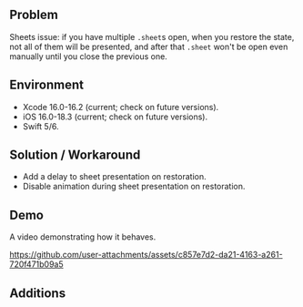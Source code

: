 ## Problem


Sheets issue: if you have multiple `.sheet`s open, when you restore the state, not all of them will be presented, and after that `.sheet` won't be open even manually until you close the previous one.


## Environment


- Xcode 16.0-16.2 (current; check on future versions).
- iOS 16.0-18.3 (current; check on future versions).
- Swift 5/6.


## Solution / Workaround


- Add a delay to sheet presentation on restoration.
- Disable animation during sheet presentation on restoration.


## Demo


A video demonstrating how it behaves.


https://github.com/user-attachments/assets/c857e7d2-da21-4163-a261-720f471b09a5


## Additions

